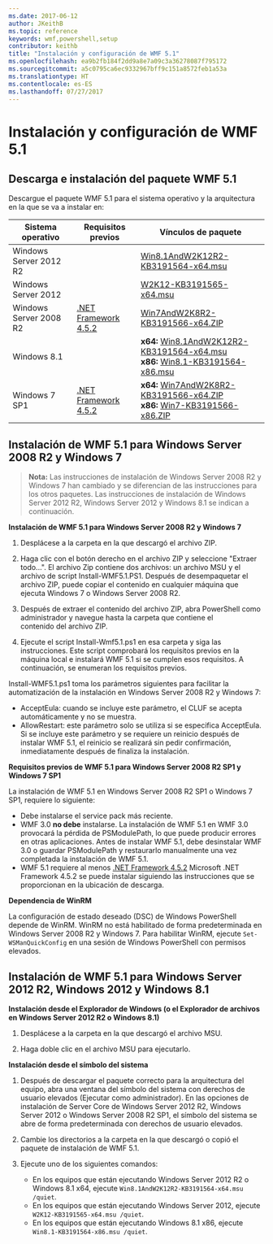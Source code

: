 ```yaml
---
ms.date: 2017-06-12
author: JKeithB
ms.topic: reference
keywords: wmf,powershell,setup
contributor: keithb
title: "Instalación y configuración de WMF 5.1"
ms.openlocfilehash: ea9b2fb184f2dd9a8e7a09c3a36278087f795172
ms.sourcegitcommit: a5c0795ca6ec9332967bff9c151a8572feb1a53a
ms.translationtype: HT
ms.contentlocale: es-ES
ms.lasthandoff: 07/27/2017
---
```

# <a name="install-and-configure-wmf-51"></a>Instalación y configuración de WMF 5.1 #


## <a name="download-and-install-the-wmf-51-package"></a>Descarga e instalación del paquete WMF 5.1

Descargue el paquete WMF 5.1 para el sistema operativo y la arquitectura en la que se va a instalar en:

| Sistema operativo       | Requisitos previos       | Vínculos de paquete             |
|------------------------|---------------------|---------------------------|
| Windows Server 2012 R2 | | [Win8.1AndW2K12R2-KB3191564-x64.msu](https://go.microsoft.com/fwlink/?linkid=839516)|
| Windows Server 2012    | | [W2K12-KB3191565-x64.msu](https://go.microsoft.com/fwlink/?linkid=839513)|
| Windows Server 2008 R2 | [.NET Framework 4.5.2](https://www.microsoft.com/en-ca/download/details.aspx?id=42642) | [Win7AndW2K8R2-KB3191566-x64.ZIP](https://go.microsoft.com/fwlink/?linkid=839523) | 
| Windows 8.1            |  | **x64:** [Win8.1AndW2K12R2-KB3191564-x64.msu](https://go.microsoft.com/fwlink/?linkid=839516) </br> **x86:** [Win8.1-KB3191564-x86.msu](https://go.microsoft.com/fwlink/?linkid=839521) |
| Windows 7 SP1          | [.NET Framework 4.5.2](https://www.microsoft.com/en-ca/download/details.aspx?id=42642) | **x64:** [Win7AndW2K8R2-KB3191566-x64.ZIP](https://go.microsoft.com/fwlink/?linkid=839523) </br> **x86:** [Win7-KB3191566-x86.ZIP](https://go.microsoft.com/fwlink/?linkid=839522)



## <a name="install-wmf-51-for-windows-server-2008-r2-and-windows-7"></a>Instalación de WMF 5.1 para Windows Server 2008 R2 y Windows 7

> **Nota:** Las instrucciones de instalación de Windows Server 2008 R2 y Windows 7 han cambiado y se diferencian de las instrucciones para los otros paquetes. Las instrucciones de instalación de Windows Server 2012 R2, Windows Server 2012 y Windows 8.1 se indican a continuación.

**Instalación de WMF 5.1 para Windows Server 2008 R2 y Windows 7**

1. Desplácese a la carpeta en la que descargó el archivo ZIP. 

2. Haga clic con el botón derecho en el archivo ZIP y seleccione "Extraer todo...". El archivo Zip contiene dos archivos: un archivo MSU y el archivo de script Install-WMF5.1.PS1. Después de desempaquetar el archivo ZIP, puede copiar el contenido en cualquier máquina que ejecuta Windows 7 o Windows Server 2008 R2.  

3. Después de extraer el contenido del archivo ZIP, abra PowerShell como administrador y navegue hasta la carpeta que contiene el  
contenido del archivo ZIP. 

4. Ejecute el script Install-Wmf5.1.ps1 en esa carpeta y siga las instrucciones. Este script comprobará los requisitos previos en la máquina local e instalará WMF 5.1 si se cumplen esos requisitos. A continuación, se enumeran los requisitos previos. 

Install-WMF5.1.ps1 toma los parámetros siguientes para facilitar la automatización de la instalación en Windows Server 2008 R2 y Windows 7:

- AcceptEula: cuando se incluye este parámetro, el CLUF se acepta automáticamente y no se muestra.
- AllowRestart: este parámetro solo se utiliza si se especifica AcceptEula. Si se incluye este parámetro y se requiere un reinicio después de instalar WMF 5.1, el reinicio se realizará sin pedir confirmación, inmediatamente después de finaliza la instalación. 

**Requisitos previos de WMF 5.1 para Windows Server 2008 R2 SP1 y Windows 7 SP1**

La instalación de WMF 5.1 en Windows Server 2008 R2 SP1 o Windows 7 SP1, requiere lo siguiente:
- Debe instalarse el service pack más reciente.
- WMF 3.0 **no debe** instalarse. La instalación de WMF 5.1 en WMF 3.0 provocará la pérdida de PSModulePath, lo que puede producir errores en otras aplicaciones. Antes de instalar WMF 5.1, debe desinstalar WMF 3.0 o guardar PSModulePath y restaurarlo manualmente una vez completada la instalación de WMF 5.1. 
- WMF 5.1 requiere al menos [.NET Framework 4.5.2](https://www.microsoft.com/en-ca/download/details.aspx?id=42642) Microsoft .NET Framework 4.5.2 se puede instalar siguiendo las instrucciones que se proporcionan en la ubicación de descarga.

**Dependencia de WinRM** 

La configuración de estado deseado (DSC) de Windows PowerShell depende de WinRM. WinRM no está habilitado de forma predeterminada en Windows Server 2008 R2 y Windows 7. Para habilitar WinRM, ejecute `Set-WSManQuickConfig` en una sesión de Windows PowerShell con permisos elevados.


## <a name="install-wmf-51-for-windows-server-2012-r2-windows-server-2012-and-windows-81"></a>Instalación de WMF 5.1 para Windows Server 2012 R2, Windows 2012 y Windows 8.1
**Instalación desde el Explorador de Windows (o el Explorador de archivos en Windows Server 2012 R2 o Windows 8.1)**

1. Desplácese a la carpeta en la que descargó el archivo MSU.

2. Haga doble clic en el archivo MSU para ejecutarlo.

**Instalación desde el símbolo del sistema**

1. Después de descargar el paquete correcto para la arquitectura del equipo, abra una ventana del símbolo del sistema con derechos de usuario elevados (Ejecutar como administrador). En las opciones de instalación de Server Core de Windows Server 2012 R2, Windows Server 2012 o Windows Server 2008 R2 SP1, el símbolo del sistema se abre de forma predeterminada con derechos de usuario elevados.

2. Cambie los directorios a la carpeta en la que descargó o copió el paquete de instalación de WMF 5.1.

3. Ejecute uno de los siguientes comandos:
    - En los equipos que están ejecutando Windows Server 2012 R2 o Windows 8.1 x64, ejecute `Win8.1AndW2K12R2-KB3191564-x64.msu /quiet`.
    - En los equipos que están ejecutando Windows Server 2012, ejecute `W2K12-KB3191565-x64.msu /quiet`.
    - En los equipos que están ejecutando Windows 8.1 x86, ejecute `Win8.1-KB3191564-x86.msu /quiet`.
    

